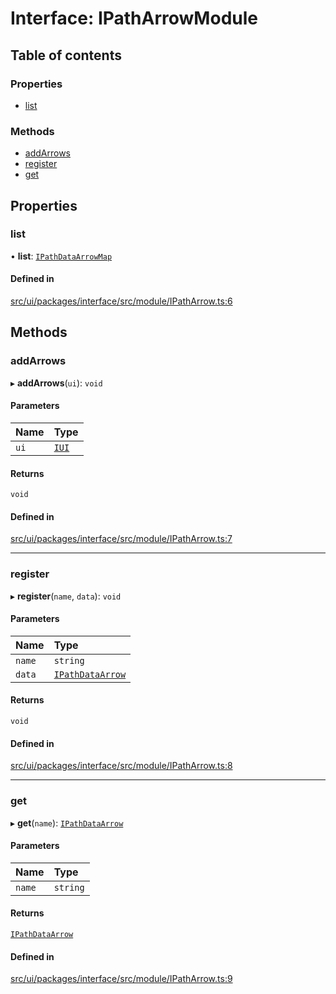 # Interface: IPathArrowModule

## Table of contents

### Properties

- [list](IPathArrowModule.md#list)

### Methods

- [addArrows](IPathArrowModule.md#addarrows)
- [register](IPathArrowModule.md#register)
- [get](IPathArrowModule.md#get)

## Properties

### list

• **list**: [`IPathDataArrowMap`](IPathDataArrowMap.md)

#### Defined in

[src/ui/packages/interface/src/module/IPathArrow.ts:6](https://github.com/leaferjs/leafer-ui/blob/6982d3e91dfd04600b4cf106a9b22f4502e5d32b/packages/interface/src/module/IPathArrow.ts#L6)

## Methods

### addArrows

▸ **addArrows**(`ui`): `void`

#### Parameters

| Name | Type |
| :------ | :------ |
| `ui` | [`IUI`](IUI.md) |

#### Returns

`void`

#### Defined in

[src/ui/packages/interface/src/module/IPathArrow.ts:7](https://github.com/leaferjs/leafer-ui/blob/6982d3e91dfd04600b4cf106a9b22f4502e5d32b/packages/interface/src/module/IPathArrow.ts#L7)

___

### register

▸ **register**(`name`, `data`): `void`

#### Parameters

| Name | Type |
| :------ | :------ |
| `name` | `string` |
| `data` | [`IPathDataArrow`](IPathDataArrow.md) |

#### Returns

`void`

#### Defined in

[src/ui/packages/interface/src/module/IPathArrow.ts:8](https://github.com/leaferjs/leafer-ui/blob/6982d3e91dfd04600b4cf106a9b22f4502e5d32b/packages/interface/src/module/IPathArrow.ts#L8)

___

### get

▸ **get**(`name`): [`IPathDataArrow`](IPathDataArrow.md)

#### Parameters

| Name | Type |
| :------ | :------ |
| `name` | `string` |

#### Returns

[`IPathDataArrow`](IPathDataArrow.md)

#### Defined in

[src/ui/packages/interface/src/module/IPathArrow.ts:9](https://github.com/leaferjs/leafer-ui/blob/6982d3e91dfd04600b4cf106a9b22f4502e5d32b/packages/interface/src/module/IPathArrow.ts#L9)
